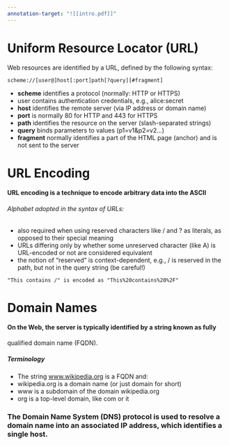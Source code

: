 ```yaml
---
annotation-target: "![[intro.pdf]]"
---
```

# Uniform Resource Locator (URL)  
Web resources are identified by a URL, defined by the following syntax:  

```
scheme://[user@]host[:port]path[?query][#fragment]  
```

- **scheme** identifies a protocol (normally: HTTP or HTTPS)  
- user contains authentication credentials, e.g., alice:secret  
- **host** identifies the remote server (via IP address or domain name)  
 - **port** is normally 80 for HTTP and 443 for HTTPS  
- **path** identifies the resource on the server (slash-separated strings)  
- **query** binds parameters to values (p1=v1&p2=v2...)
- **fragment** normally identifies a part of the HTML page (anchor) and is not sent to the server  

# URL Encoding  
#### URL encoding is a technique to encode arbitrary data into the ASCII  

###### Alphabet adopted in the syntax of URLs:  
- also required when using reserved characters like / and ? as literals, as opposed to their special meaning  
- URLs differing only by whether some unreserved character (like A) is URL-encoded or not are considered equivalent  
- the notion of “reserved” is context-dependent, e.g., / is reserved in  the path, but not in the query string (be careful!)  

```Example  
"This contains /" is encoded as "This%20contains%20%2F"
```


# Domain Names

#### On the Web, the server is typically identified by a string known as fully  
qualified domain name (FQDN).

##### Terminology  
- The string www.wikipedia.org is a FQDN and:  
- wikipedia.org is a domain name (or just domain for short)  
- www is a subdomain of the domain wikipedia.org  
- org is a top-level domain, like com or it

### The Domain Name System (DNS) protocol is used to resolve a domain name into an associated IP address, which identifies a single host.
